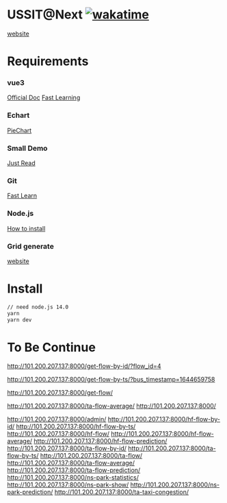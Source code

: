 # USSIT@Next [![wakatime](https://wakatime.com/badge/user/b538f533-3e8c-4b7b-ab49-7aab7771d31c/project/2e051db0-f624-482d-aeec-c263ca04421b.svg)](https://wakatime.com/badge/user/b538f533-3e8c-4b7b-ab49-7aab7771d31c/project/2e051db0-f624-482d-aeec-c263ca04421b)
[website](http://ussit.lawted.tech/)
# Requirements

### vue3
[Official Doc](https://v3.cn.vuejs.org)
[Fast Learning](https://blog.csdn.net/qq_53324833/article/details/120679234)

### Echart
[PieChart](https://echarts.apache.org/examples/zh/editor.html?c=pie-borderRadius)

### Small Demo
[Just Read](https://github.com/biubiubiu01/vue3-bigData/blob/master/src/views/more/components/hotMap.vue)

### Git
[Fast Learn](https://www.q18idc.com/2020/07/14/git/git.html)

### Node.js
[How to install](https://www.runoob.com/nodejs/nodejs-install-setup.html)

### Grid generate
[website](https://grid.layoutit.com/)
# Install
``` sh
// need node.js 14.0
yarn
yarn dev
```

  # To Be Continue
http://101.200.207.137:8000/get-flow-by-id/?flow_id=4

http://101.200.207.137:8000/get-flow-by-ts/?bus_timestamp=1644659758

http://101.200.207.137:8000/get-flow/

http://101.200.207.137:8000/ta-flow-average/
http://101.200.207.137:8000/

http://101.200.207.137:8000/admin/
http://101.200.207.137:8000/hf-flow-by-id/
http://101.200.207.137:8000/hf-flow-by-ts/
http://101.200.207.137:8000/hf-flow/
http://101.200.207.137:8000/hf-flow-average/
http://101.200.207.137:8000/hf-flow-prediction/
http://101.200.207.137:8000/ta-flow-by-id/
http://101.200.207.137:8000/ta-flow-by-ts/
http://101.200.207.137:8000/ta-flow/
http://101.200.207.137:8000/ta-flow-average/
http://101.200.207.137:8000/ta-flow-prediction/
http://101.200.207.137:8000/ns-park-statistics/
http://101.200.207.137:8000/ns-park-show/
http://101.200.207.137:8000/ns-park-prediction/
http://101.200.207.137:8000/ta-taxi-congestion/